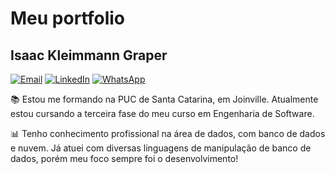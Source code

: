 # Meu portfolio

## Isaac Kleimmann Graper

[![Email](https://img.shields.io/badge/Email-isaac.graper%40gmail.com-white?logo=gmail)](mailto:isaac.graper@gmail.com)
[![LinkedIn](https://img.shields.io/badge/LinkedIn-seu--perfil-white?logo=linkedin)](https://www.linkedin.com/in/isaac-kleimmann-graper)
[![WhatsApp](https://img.shields.io/badge/WhatsApp-Chat-green?logo=whatsapp)](https://wa.me/5547997754529)

📚 Estou me formando na PUC de Santa Catarina, em Joinville. Atualmente estou cursando a terceira fase do meu curso em Engenharia de Software. 

📊 Tenho conhecimento profissional na área de dados, com banco de dados e nuvem. Já atuei com diversas linguagens de manipulação de banco de dados, porém meu foco sempre foi o desenvolvimento!